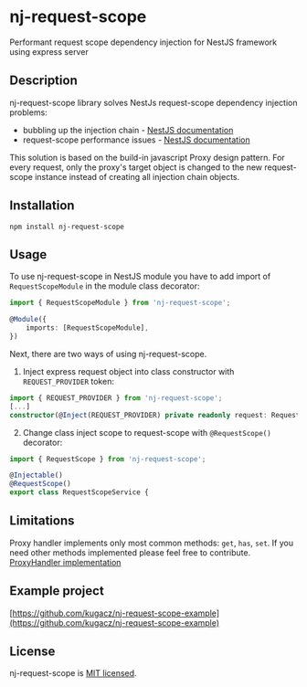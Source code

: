 # nj-request-scope
Performant request scope dependency injection for NestJS framework using express server

## Description
nj-request-scope library solves NestJs request-scope dependency injection problems:
* bubbling up the injection chain - [NestJS documentation](https://docs.nestjs.com/fundamentals/injection-scopes#scope-hierarchy)
* request-scope performance issues - [NestJS documentation](https://docs.nestjs.com/fundamentals/injection-scopes#performance)

This solution is based on the build-in javascript Proxy design pattern. For every request, only the proxy's target object is changed to the new request-scope instance instead of creating all injection chain objects.

## Installation
```console
npm install nj-request-scope
```

## Usage
To use nj-request-scope in NestJS module you have to add import of ```RequestScopeModule``` in the module class decorator:
```typescript
import { RequestScopeModule } from 'nj-request-scope';

@Module({
    imports: [RequestScopeModule],
})
```

Next, there are two ways of using nj-request-scope.

1. Inject express request object into class constructor with ```REQUEST_PROVIDER``` token:
```typescript
import { REQUEST_PROVIDER } from 'nj-request-scope';
[...]
constructor(@Inject(REQUEST_PROVIDER) private readonly request: Request) {}
```

2. Change class inject scope to request-scope with ```@RequestScope()``` decorator:
```typescript
import { RequestScope } from 'nj-request-scope';

@Injectable()
@RequestScope()
export class RequestScopeService {
```

## Limitations
Proxy handler implements only most common methods: ```get```, ```has```, ```set```. If you need other methods implemented please feel free to contribute. 
[ProxyHandler implementation](https://github.com/kugacz/nj-request-scope/blob/main/src/util/dynamic.object.handler.factory.ts)

## Example project
[https://github.com/kugacz/nj-request-scope-example](https://github.com/kugacz/nj-request-scope-example)

## License
nj-request-scope is [MIT licensed](LICENSE).
